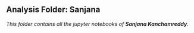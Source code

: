 
## Analysis Folder: Sanjana

*This folder contains all the jupyter notebooks of **Sanjana Kanchamreddy**.*